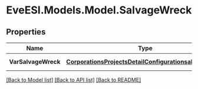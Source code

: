 # EveESI.Models.Model.SalvageWreck

## Properties

Name | Type | Description | Notes
------------ | ------------- | ------------- | -------------
**VarSalvageWreck** | [**CorporationsProjectsDetailConfigurationsalvagewreck**](CorporationsProjectsDetailConfigurationsalvagewreck.md) | Salvage wreck | [optional] 

[[Back to Model list]](../README.md#documentation-for-models) [[Back to API list]](../README.md#documentation-for-api-endpoints) [[Back to README]](../README.md)

